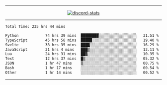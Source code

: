 <a href="https://www.github.com/ripavoid" target="_blank" rel="noreferrer">

-------

<div align='center'>
    <a href='https://discordapp.com/users/825178146797518881'>
        <img align='center' alt='discord-stats' src='https://api.discord-status.me/825178146797518881?nitro&boost=4&gradient=%231e0b1a%2C%23000000%2C%23000000%2C%23160316'></img>
    </a>
</div>

-------

<!--START_SECTION:waka-->

```txt
Total Time: 235 hrs 44 mins

Python            74 hrs 39 mins  ████████░░░░░░░░░░░░░░░░░   31.51 %
TypeScript        45 hrs 58 mins  █████░░░░░░░░░░░░░░░░░░░░   19.40 %
Svelte            38 hrs 35 mins  ████░░░░░░░░░░░░░░░░░░░░░   16.29 %
JavaScript        31 hrs 4 mins   ███▒░░░░░░░░░░░░░░░░░░░░░   13.11 %
Lua               24 hrs 31 mins  ██▓░░░░░░░░░░░░░░░░░░░░░░   10.35 %
Text              12 hrs 37 mins  █▒░░░░░░░░░░░░░░░░░░░░░░░   05.32 %
JSON              1 hr 47 mins    ▒░░░░░░░░░░░░░░░░░░░░░░░░   00.75 %
Bash              1 hr 17 mins    ░░░░░░░░░░░░░░░░░░░░░░░░░   00.54 %
Other             1 hr 14 mins    ░░░░░░░░░░░░░░░░░░░░░░░░░   00.52 %
```

<!--END_SECTION:waka-->

-------
